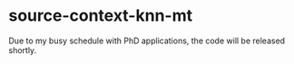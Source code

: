 # source-context-knn-mt
Due to my busy schedule with PhD applications, the code will be released shortly.
